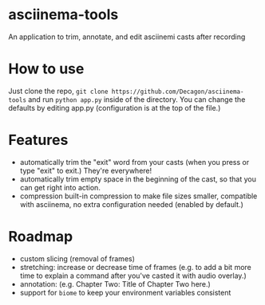 # asciinema-tools
An application to trim, annotate, and edit asciinemi casts after recording

# How to use
Just clone the repo, `git clone https://github.com/Decagon/asciinema-tools` and run `python app.py` inside of the directory. You can change the defaults by editing app.py (configuration is at the top of the file.)

# Features
- automatically trim the "exit" word from your casts (when you press <Ctrl-D> or type "exit" to exit.) They're everywhere!
- automatically trim empty space in the beginning of the cast, so that you can get right into action.
- compression built-in compression to make file sizes smaller, compatible with asciinema, no extra configuration needed (enabled by default.)
 
# Roadmap
- custom slicing (removal of frames)
- stretching: increase or decrease time of frames (e.g. to add a bit more time to explain a command after you've casted it with audio overlay.)
- annotation: (e.g. Chapter Two: Title of Chapter Two here.)
- support for `biome` to keep your environment variables consistent
